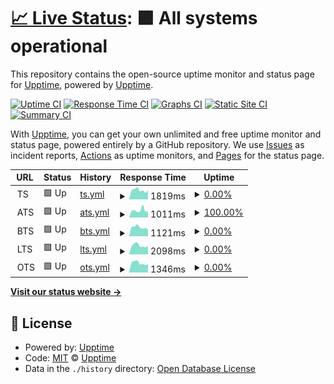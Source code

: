 # [📈 Live Status](https://demo.upptime.js.org): <!--live status--> **🟩 All systems operational**

This repository contains the open-source uptime monitor and status page for [Upptime](https://upptime.js.org), powered by [Upptime](https://github.com/upptime/upptime).

[![Uptime CI](https://github.com/hueper/st/workflows/Uptime%20CI/badge.svg)](https://github.com/hueper/st/actions?query=workflow%3A%22Uptime+CI%22)
[![Response Time CI](https://github.com/hueper/st/workflows/Response%20Time%20CI/badge.svg)](https://github.com/hueper/st/actions?query=workflow%3A%22Response+Time+CI%22)
[![Graphs CI](https://github.com/hueper/st/workflows/Graphs%20CI/badge.svg)](https://github.com/hueper/st/actions?query=workflow%3A%22Graphs+CI%22)
[![Static Site CI](https://github.com/hueper/st/workflows/Static%20Site%20CI/badge.svg)](https://github.com/hueper/st/actions?query=workflow%3A%22Static+Site+CI%22)
[![Summary CI](https://github.com/hueper/st/workflows/Summary%20CI/badge.svg)](https://github.com/hueper/st/actions?query=workflow%3A%22Summary+CI%22)

With [Upptime](https://upptime.js.org), you can get your own unlimited and free uptime monitor and status page, powered entirely by a GitHub repository. We use [Issues](https://github.com/upptime/upptime/issues) as incident reports, [Actions](https://github.com/hueper/st/actions) as uptime monitors, and [Pages](https://demo.upptime.js.org) for the status page.

<!--start: status pages-->
<!-- This summary is generated by Upptime (https://github.com/upptime/upptime) -->
<!-- Do not edit this manually, your changes will be overwritten -->
<!-- prettier-ignore -->
| URL | Status | History | Response Time | Uptime |
| --- | ------ | ------- | ------------- | ------ |
| <img alt="" src="https://icons.duckduckgo.com/ip3/null.ico" height="13"> TS | 🟩 Up | [ts.yml](https://github.com/hueper/st/commits/HEAD/history/ts.yml) | <details><summary><img alt="Response time graph" src="./graphs/ts/response-time-week.png" height="20"> 1819ms</summary><br><a href="https://hueper.github.io/st/history/ts"><img alt="Response time 1693" src="https://img.shields.io/endpoint?url=https%3A%2F%2Fraw.githubusercontent.com%2Fhueper%2Fst%2FHEAD%2Fapi%2Fts%2Fresponse-time.json"></a><br><a href="https://hueper.github.io/st/history/ts"><img alt="24-hour response time 1789" src="https://img.shields.io/endpoint?url=https%3A%2F%2Fraw.githubusercontent.com%2Fhueper%2Fst%2FHEAD%2Fapi%2Fts%2Fresponse-time-day.json"></a><br><a href="https://hueper.github.io/st/history/ts"><img alt="7-day response time 1819" src="https://img.shields.io/endpoint?url=https%3A%2F%2Fraw.githubusercontent.com%2Fhueper%2Fst%2FHEAD%2Fapi%2Fts%2Fresponse-time-week.json"></a><br><a href="https://hueper.github.io/st/history/ts"><img alt="30-day response time 1682" src="https://img.shields.io/endpoint?url=https%3A%2F%2Fraw.githubusercontent.com%2Fhueper%2Fst%2FHEAD%2Fapi%2Fts%2Fresponse-time-month.json"></a><br><a href="https://hueper.github.io/st/history/ts"><img alt="1-year response time 1693" src="https://img.shields.io/endpoint?url=https%3A%2F%2Fraw.githubusercontent.com%2Fhueper%2Fst%2FHEAD%2Fapi%2Fts%2Fresponse-time-year.json"></a></details> | <details><summary><a href="https://hueper.github.io/st/history/ts">0.00%</a></summary><a href="https://hueper.github.io/st/history/ts"><img alt="All-time uptime 17.97%" src="https://img.shields.io/endpoint?url=https%3A%2F%2Fraw.githubusercontent.com%2Fhueper%2Fst%2FHEAD%2Fapi%2Fts%2Fuptime.json"></a><br><a href="https://hueper.github.io/st/history/ts"><img alt="24-hour uptime 0.00%" src="https://img.shields.io/endpoint?url=https%3A%2F%2Fraw.githubusercontent.com%2Fhueper%2Fst%2FHEAD%2Fapi%2Fts%2Fuptime-day.json"></a><br><a href="https://hueper.github.io/st/history/ts"><img alt="7-day uptime 0.00%" src="https://img.shields.io/endpoint?url=https%3A%2F%2Fraw.githubusercontent.com%2Fhueper%2Fst%2FHEAD%2Fapi%2Fts%2Fuptime-week.json"></a><br><a href="https://hueper.github.io/st/history/ts"><img alt="30-day uptime 1.38%" src="https://img.shields.io/endpoint?url=https%3A%2F%2Fraw.githubusercontent.com%2Fhueper%2Fst%2FHEAD%2Fapi%2Fts%2Fuptime-month.json"></a><br><a href="https://hueper.github.io/st/history/ts"><img alt="1-year uptime 17.97%" src="https://img.shields.io/endpoint?url=https%3A%2F%2Fraw.githubusercontent.com%2Fhueper%2Fst%2FHEAD%2Fapi%2Fts%2Fuptime-year.json"></a></details>
| <img alt="" src="https://icons.duckduckgo.com/ip3/null.ico" height="13"> ATS | 🟩 Up | [ats.yml](https://github.com/hueper/st/commits/HEAD/history/ats.yml) | <details><summary><img alt="Response time graph" src="./graphs/ats/response-time-week.png" height="20"> 1011ms</summary><br><a href="https://hueper.github.io/st/history/ats"><img alt="Response time 738" src="https://img.shields.io/endpoint?url=https%3A%2F%2Fraw.githubusercontent.com%2Fhueper%2Fst%2FHEAD%2Fapi%2Fats%2Fresponse-time.json"></a><br><a href="https://hueper.github.io/st/history/ats"><img alt="24-hour response time 882" src="https://img.shields.io/endpoint?url=https%3A%2F%2Fraw.githubusercontent.com%2Fhueper%2Fst%2FHEAD%2Fapi%2Fats%2Fresponse-time-day.json"></a><br><a href="https://hueper.github.io/st/history/ats"><img alt="7-day response time 1011" src="https://img.shields.io/endpoint?url=https%3A%2F%2Fraw.githubusercontent.com%2Fhueper%2Fst%2FHEAD%2Fapi%2Fats%2Fresponse-time-week.json"></a><br><a href="https://hueper.github.io/st/history/ats"><img alt="30-day response time 880" src="https://img.shields.io/endpoint?url=https%3A%2F%2Fraw.githubusercontent.com%2Fhueper%2Fst%2FHEAD%2Fapi%2Fats%2Fresponse-time-month.json"></a><br><a href="https://hueper.github.io/st/history/ats"><img alt="1-year response time 738" src="https://img.shields.io/endpoint?url=https%3A%2F%2Fraw.githubusercontent.com%2Fhueper%2Fst%2FHEAD%2Fapi%2Fats%2Fresponse-time-year.json"></a></details> | <details><summary><a href="https://hueper.github.io/st/history/ats">100.00%</a></summary><a href="https://hueper.github.io/st/history/ats"><img alt="All-time uptime 99.48%" src="https://img.shields.io/endpoint?url=https%3A%2F%2Fraw.githubusercontent.com%2Fhueper%2Fst%2FHEAD%2Fapi%2Fats%2Fuptime.json"></a><br><a href="https://hueper.github.io/st/history/ats"><img alt="24-hour uptime 100.00%" src="https://img.shields.io/endpoint?url=https%3A%2F%2Fraw.githubusercontent.com%2Fhueper%2Fst%2FHEAD%2Fapi%2Fats%2Fuptime-day.json"></a><br><a href="https://hueper.github.io/st/history/ats"><img alt="7-day uptime 100.00%" src="https://img.shields.io/endpoint?url=https%3A%2F%2Fraw.githubusercontent.com%2Fhueper%2Fst%2FHEAD%2Fapi%2Fats%2Fuptime-week.json"></a><br><a href="https://hueper.github.io/st/history/ats"><img alt="30-day uptime 100.00%" src="https://img.shields.io/endpoint?url=https%3A%2F%2Fraw.githubusercontent.com%2Fhueper%2Fst%2FHEAD%2Fapi%2Fats%2Fuptime-month.json"></a><br><a href="https://hueper.github.io/st/history/ats"><img alt="1-year uptime 99.48%" src="https://img.shields.io/endpoint?url=https%3A%2F%2Fraw.githubusercontent.com%2Fhueper%2Fst%2FHEAD%2Fapi%2Fats%2Fuptime-year.json"></a></details>
| <img alt="" src="https://icons.duckduckgo.com/ip3/null.ico" height="13"> BTS | 🟩 Up | [bts.yml](https://github.com/hueper/st/commits/HEAD/history/bts.yml) | <details><summary><img alt="Response time graph" src="./graphs/bts/response-time-week.png" height="20"> 1121ms</summary><br><a href="https://hueper.github.io/st/history/bts"><img alt="Response time 1094" src="https://img.shields.io/endpoint?url=https%3A%2F%2Fraw.githubusercontent.com%2Fhueper%2Fst%2FHEAD%2Fapi%2Fbts%2Fresponse-time.json"></a><br><a href="https://hueper.github.io/st/history/bts"><img alt="24-hour response time 872" src="https://img.shields.io/endpoint?url=https%3A%2F%2Fraw.githubusercontent.com%2Fhueper%2Fst%2FHEAD%2Fapi%2Fbts%2Fresponse-time-day.json"></a><br><a href="https://hueper.github.io/st/history/bts"><img alt="7-day response time 1121" src="https://img.shields.io/endpoint?url=https%3A%2F%2Fraw.githubusercontent.com%2Fhueper%2Fst%2FHEAD%2Fapi%2Fbts%2Fresponse-time-week.json"></a><br><a href="https://hueper.github.io/st/history/bts"><img alt="30-day response time 1087" src="https://img.shields.io/endpoint?url=https%3A%2F%2Fraw.githubusercontent.com%2Fhueper%2Fst%2FHEAD%2Fapi%2Fbts%2Fresponse-time-month.json"></a><br><a href="https://hueper.github.io/st/history/bts"><img alt="1-year response time 1094" src="https://img.shields.io/endpoint?url=https%3A%2F%2Fraw.githubusercontent.com%2Fhueper%2Fst%2FHEAD%2Fapi%2Fbts%2Fresponse-time-year.json"></a></details> | <details><summary><a href="https://hueper.github.io/st/history/bts">0.00%</a></summary><a href="https://hueper.github.io/st/history/bts"><img alt="All-time uptime 7.71%" src="https://img.shields.io/endpoint?url=https%3A%2F%2Fraw.githubusercontent.com%2Fhueper%2Fst%2FHEAD%2Fapi%2Fbts%2Fuptime.json"></a><br><a href="https://hueper.github.io/st/history/bts"><img alt="24-hour uptime 0.00%" src="https://img.shields.io/endpoint?url=https%3A%2F%2Fraw.githubusercontent.com%2Fhueper%2Fst%2FHEAD%2Fapi%2Fbts%2Fuptime-day.json"></a><br><a href="https://hueper.github.io/st/history/bts"><img alt="7-day uptime 0.00%" src="https://img.shields.io/endpoint?url=https%3A%2F%2Fraw.githubusercontent.com%2Fhueper%2Fst%2FHEAD%2Fapi%2Fbts%2Fuptime-week.json"></a><br><a href="https://hueper.github.io/st/history/bts"><img alt="30-day uptime 1.38%" src="https://img.shields.io/endpoint?url=https%3A%2F%2Fraw.githubusercontent.com%2Fhueper%2Fst%2FHEAD%2Fapi%2Fbts%2Fuptime-month.json"></a><br><a href="https://hueper.github.io/st/history/bts"><img alt="1-year uptime 7.71%" src="https://img.shields.io/endpoint?url=https%3A%2F%2Fraw.githubusercontent.com%2Fhueper%2Fst%2FHEAD%2Fapi%2Fbts%2Fuptime-year.json"></a></details>
| <img alt="" src="https://icons.duckduckgo.com/ip3/null.ico" height="13"> LTS | 🟩 Up | [lts.yml](https://github.com/hueper/st/commits/HEAD/history/lts.yml) | <details><summary><img alt="Response time graph" src="./graphs/lts/response-time-week.png" height="20"> 2098ms</summary><br><a href="https://hueper.github.io/st/history/lts"><img alt="Response time 2031" src="https://img.shields.io/endpoint?url=https%3A%2F%2Fraw.githubusercontent.com%2Fhueper%2Fst%2FHEAD%2Fapi%2Flts%2Fresponse-time.json"></a><br><a href="https://hueper.github.io/st/history/lts"><img alt="24-hour response time 1916" src="https://img.shields.io/endpoint?url=https%3A%2F%2Fraw.githubusercontent.com%2Fhueper%2Fst%2FHEAD%2Fapi%2Flts%2Fresponse-time-day.json"></a><br><a href="https://hueper.github.io/st/history/lts"><img alt="7-day response time 2098" src="https://img.shields.io/endpoint?url=https%3A%2F%2Fraw.githubusercontent.com%2Fhueper%2Fst%2FHEAD%2Fapi%2Flts%2Fresponse-time-week.json"></a><br><a href="https://hueper.github.io/st/history/lts"><img alt="30-day response time 2024" src="https://img.shields.io/endpoint?url=https%3A%2F%2Fraw.githubusercontent.com%2Fhueper%2Fst%2FHEAD%2Fapi%2Flts%2Fresponse-time-month.json"></a><br><a href="https://hueper.github.io/st/history/lts"><img alt="1-year response time 2031" src="https://img.shields.io/endpoint?url=https%3A%2F%2Fraw.githubusercontent.com%2Fhueper%2Fst%2FHEAD%2Fapi%2Flts%2Fresponse-time-year.json"></a></details> | <details><summary><a href="https://hueper.github.io/st/history/lts">0.00%</a></summary><a href="https://hueper.github.io/st/history/lts"><img alt="All-time uptime 7.71%" src="https://img.shields.io/endpoint?url=https%3A%2F%2Fraw.githubusercontent.com%2Fhueper%2Fst%2FHEAD%2Fapi%2Flts%2Fuptime.json"></a><br><a href="https://hueper.github.io/st/history/lts"><img alt="24-hour uptime 0.00%" src="https://img.shields.io/endpoint?url=https%3A%2F%2Fraw.githubusercontent.com%2Fhueper%2Fst%2FHEAD%2Fapi%2Flts%2Fuptime-day.json"></a><br><a href="https://hueper.github.io/st/history/lts"><img alt="7-day uptime 0.00%" src="https://img.shields.io/endpoint?url=https%3A%2F%2Fraw.githubusercontent.com%2Fhueper%2Fst%2FHEAD%2Fapi%2Flts%2Fuptime-week.json"></a><br><a href="https://hueper.github.io/st/history/lts"><img alt="30-day uptime 1.38%" src="https://img.shields.io/endpoint?url=https%3A%2F%2Fraw.githubusercontent.com%2Fhueper%2Fst%2FHEAD%2Fapi%2Flts%2Fuptime-month.json"></a><br><a href="https://hueper.github.io/st/history/lts"><img alt="1-year uptime 7.71%" src="https://img.shields.io/endpoint?url=https%3A%2F%2Fraw.githubusercontent.com%2Fhueper%2Fst%2FHEAD%2Fapi%2Flts%2Fuptime-year.json"></a></details>
| <img alt="" src="https://icons.duckduckgo.com/ip3/null.ico" height="13"> OTS | 🟩 Up | [ots.yml](https://github.com/hueper/st/commits/HEAD/history/ots.yml) | <details><summary><img alt="Response time graph" src="./graphs/ots/response-time-week.png" height="20"> 1346ms</summary><br><a href="https://hueper.github.io/st/history/ots"><img alt="Response time 1342" src="https://img.shields.io/endpoint?url=https%3A%2F%2Fraw.githubusercontent.com%2Fhueper%2Fst%2FHEAD%2Fapi%2Fots%2Fresponse-time.json"></a><br><a href="https://hueper.github.io/st/history/ots"><img alt="24-hour response time 1178" src="https://img.shields.io/endpoint?url=https%3A%2F%2Fraw.githubusercontent.com%2Fhueper%2Fst%2FHEAD%2Fapi%2Fots%2Fresponse-time-day.json"></a><br><a href="https://hueper.github.io/st/history/ots"><img alt="7-day response time 1346" src="https://img.shields.io/endpoint?url=https%3A%2F%2Fraw.githubusercontent.com%2Fhueper%2Fst%2FHEAD%2Fapi%2Fots%2Fresponse-time-week.json"></a><br><a href="https://hueper.github.io/st/history/ots"><img alt="30-day response time 1327" src="https://img.shields.io/endpoint?url=https%3A%2F%2Fraw.githubusercontent.com%2Fhueper%2Fst%2FHEAD%2Fapi%2Fots%2Fresponse-time-month.json"></a><br><a href="https://hueper.github.io/st/history/ots"><img alt="1-year response time 1342" src="https://img.shields.io/endpoint?url=https%3A%2F%2Fraw.githubusercontent.com%2Fhueper%2Fst%2FHEAD%2Fapi%2Fots%2Fresponse-time-year.json"></a></details> | <details><summary><a href="https://hueper.github.io/st/history/ots">0.00%</a></summary><a href="https://hueper.github.io/st/history/ots"><img alt="All-time uptime 44.24%" src="https://img.shields.io/endpoint?url=https%3A%2F%2Fraw.githubusercontent.com%2Fhueper%2Fst%2FHEAD%2Fapi%2Fots%2Fuptime.json"></a><br><a href="https://hueper.github.io/st/history/ots"><img alt="24-hour uptime 0.00%" src="https://img.shields.io/endpoint?url=https%3A%2F%2Fraw.githubusercontent.com%2Fhueper%2Fst%2FHEAD%2Fapi%2Fots%2Fuptime-day.json"></a><br><a href="https://hueper.github.io/st/history/ots"><img alt="7-day uptime 0.00%" src="https://img.shields.io/endpoint?url=https%3A%2F%2Fraw.githubusercontent.com%2Fhueper%2Fst%2FHEAD%2Fapi%2Fots%2Fuptime-week.json"></a><br><a href="https://hueper.github.io/st/history/ots"><img alt="30-day uptime 1.38%" src="https://img.shields.io/endpoint?url=https%3A%2F%2Fraw.githubusercontent.com%2Fhueper%2Fst%2FHEAD%2Fapi%2Fots%2Fuptime-month.json"></a><br><a href="https://hueper.github.io/st/history/ots"><img alt="1-year uptime 44.24%" src="https://img.shields.io/endpoint?url=https%3A%2F%2Fraw.githubusercontent.com%2Fhueper%2Fst%2FHEAD%2Fapi%2Fots%2Fuptime-year.json"></a></details>

<!--end: status pages-->

[**Visit our status website →**](https://demo.upptime.js.org)

## 📄 License

- Powered by: [Upptime](https://github.com/upptime/upptime)
- Code: [MIT](./LICENSE) © [Upptime](https://upptime.js.org)
- Data in the `./history` directory: [Open Database License](https://opendatacommons.org/licenses/odbl/1-0/)
